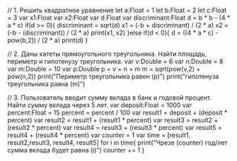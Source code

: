 // 1. Решить квадратное уравнение
let a:Float = 1
let b:Float = 2
let c:Float = 3
var x1:Float
var x2:Float
var d:Float
var discriminant:Float
d = b * b - (4 * a * c)
if(d >= 0){
    discriminant = sqrt(d)
    x1 = (-b + discriminant) / (2 * a)
    x2 = (-b - (discriminant)) / (2 * a)
    print(x1, x2)
}else if(d < 0){
    d = ((4 * a * c) - pow(b,2)) / (2 * a)
    print(d)
}


// 2. Даны катеты прямоугольного треугольника. Найти площадь, периметр и гипотенузу треугольника.
var v:Double = 6
var n:Double = 8
var m:Double = 10
var p:Double
p = v + n + m
m = sqrt(pow(v,2) + pow(n,2))
print("Периметр треугольника равен \(p)")
print("гипотенуза треугольника равна \(m)")


// 3. Пользователь вводит сумму вклада в банк и годовой процент. Найти сумму вклада через 5 лет.
var deposit:Float = 1000
var percent:Float = 15
percent = percent / 100
var result1 = deposit + (deposit * percent)
var result2 = result1 + (result1 * percent)
var result3 = result2 + (result2 * percent)
var result4 = result3 + (result3 * percent)
var result5 = result4 + (result4 * percent)
var counter = 1
var time = [result1, result2,result3, result4, result5]
for i in time{
    print("Чрезе \(counter) год/лет сумма вклада будет равна \(i)")
    counter += 1
}
